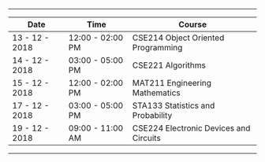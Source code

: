 ***
| Date            | Time              |Course                                  |
| ------          | -----             | -----                                  |
| 13 - 12 - 2018  |  12:00 - 02:00 PM | CSE214 Object Oriented Programming     |
| 14 - 12 - 2018  |  03:00 - 05:00 PM | CSE221 Algorithms                      |
| 15 - 12 - 2018  |  12:00 - 02:00 PM | MAT211 Engineering Mathematics         |
| 17 - 12 - 2018  |  03:00 - 05:00 PM | STA133 Statistics and Probability      |
| 19 - 12 - 2018  |  09:00 - 11:00 AM | CSE224 Electronic Devices and Circuits |

***
